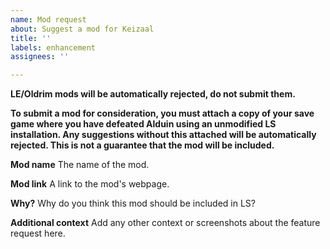 ```yaml
---
name: Mod request
about: Suggest a mod for Keizaal
title: ''
labels: enhancement
assignees: ''

---
```


**LE/Oldrim mods will be automatically rejected, do not submit them.**

**To submit a mod for consideration, you must attach a copy of your save game where you have defeated Alduin using an unmodified LS installation. Any suggestions without this attached will be automatically rejected. This is not a guarantee that the mod will be included.**

**Mod name**
The name of the mod.

**Mod link**
A link to the mod's webpage.

**Why?**
Why do you think this mod should be included in LS?

**Additional context**
Add any other context or screenshots about the feature request here.
